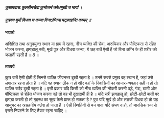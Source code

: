 ##### कुग्रामवासः कुलहीनसेवा कुभोजनं क्रोधमुखी च भार्या ।
##### पुत्रश्च मूर्यो विधवा च कन्या विनाऽग्निना षट्प्रदहन्ति कायम् ॥

#### भावार्थ

अशिक्षित तथा अनुपयुक्त स्थान या ग्राम में रहना, नीच व्यक्ति की सेवा, अरुचिकर और पौष्टिकता से रहित भोजन करना, झगड़ालू स्त्री, मूर्ख पुत्र और विधवा कन्या, ये छह बातें ऐसी हैं जो बिना अग्नि के ही शरीर को जलाती रहती हैं ॥ 8 ॥

#### तात्पर्य

कुछ बातें ऐसी होती हैं जिनसे व्यक्ति जीवनभर दुखी रहता है । उनमें सबसे प्रमुख वह स्थान है, जहां उसे लगातार रहना होता है । यदि वह स्थान ठीक न हो और वहां के निवासियों का आचार-व्यवहार सही न हो तो व्यक्ति सदैव दुखी रहता है । इसी प्रकार यदि किसी को नीच व्यक्ति की नौकरी करनी पड़े, गंदा, बासी और पौष्टिकता से रहित भोजन करना पड़े तो वह भी दुखदायी ही है । यदि स्त्री झगड़ालू हो, छोटी-छोटी बातों पर झगड़ा करती हो तो गृहस्थ का सुख कैसे प्राप्त हो सकता है ? पुत्र यदि मूर्ख हो और लड़की विधवा हो तो यह आयुभर का असहनीय क्लेश हो जाता है । ऐसी स्थितियों से बच पाना यदि संभव न हो, तो मानसिक रूप से इससे निपटने के लिए तैयार रहना चाहिए ।